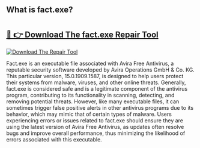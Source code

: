 ## What is fact.exe? 

# <h2><a href="https://exedetect.com/download.php?fact.exe">🔗 👉 Download The fact.exe Repair Tool</a></h2>

[![Download The Repair Tool](https://exedetect.com/download-button.jpg)](https://exedetect.com/download.php?fact.exe)

Fact.exe is an executable file associated with Avira Free Antivirus, a reputable security software developed by Avira Operations GmbH & Co. KG. This particular version, 15.0.1909.1587, is designed to help users protect their systems from malware, viruses, and other online threats. Generally, fact.exe is considered safe and is a legitimate component of the antivirus program, contributing to its functionality in scanning, detecting, and removing potential threats. However, like many executable files, it can sometimes trigger false positive alerts in other antivirus programs due to its behavior, which may mimic that of certain types of malware. Users experiencing errors or issues related to fact.exe should ensure they are using the latest version of Avira Free Antivirus, as updates often resolve bugs and improve overall performance, thus minimizing the likelihood of errors associated with this executable.